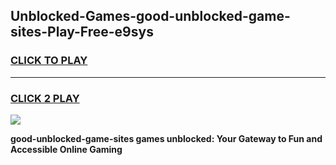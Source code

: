 
## Unblocked-Games-good-unblocked-game-sites-Play-Free-e9sys
<h3>
<a href="https://premium76.site?title=good-unblocked-game-sites&ref=20A">CLICK TO PLAY</a></h3>
<hr>

<h3>
<a href="https://premium76.site?title=good-unblocked-game-sites&ref=20A">CLICK 2 PLAY</a>
  
</h3>

<a href="https://premium76.site?title=good-unblocked-game-sites&ref=20A"><img src="https://clearcache.store/games.png"></a>


**good-unblocked-game-sites games unblocked: Your Gateway to Fun and Accessible Online Gaming**
